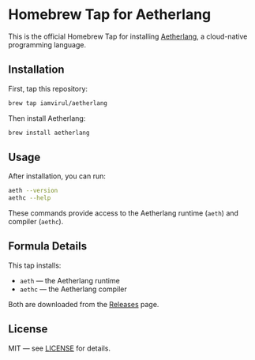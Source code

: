 
# Homebrew Tap for Aetherlang

This is the official Homebrew Tap for installing [Aetherlang](https://github.com/iamvirul/Aetherlang), a cloud-native programming language.

## Installation

First, tap this repository:

```sh
brew tap iamvirul/aetherlang
````

Then install Aetherlang:

```sh
brew install aetherlang
```

## Usage

After installation, you can run:

```sh
aeth --version
aethc --help
```

These commands provide access to the Aetherlang runtime (`aeth`) and compiler (`aethc`).

## Formula Details

This tap installs:

* `aeth` — the Aetherlang runtime
* `aethc` — the Aetherlang compiler

Both are downloaded from the [Releases](https://github.com/iamvirul/Aetherlang/releases) page.

## License

MIT — see [LICENSE](https://github.com/iamvirul/Aetherlang/blob/main/LICENSE) for details.

```
